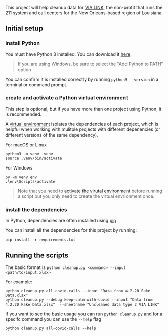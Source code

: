 This project will help cleanup data for [VIA LINK](https://vialink.org/), the non-profit that runs the 211 system and call centers for the New Orleans-based region of Louisiana. 

## Initial setup

### install Python 

You must have Python 3 installed.  You can download it [here](https://www.python.org/downloads/).

> If you are using Windows, be sure to select the "Add Python to PATH" option 

You can confirm it is installed correctly by running `python3 --version` in a terminal or command prompt.  

### create and activate a Python virtual environment 

This step is optional, but if you have more than one project using Python, it is recommended.

A [virtual environment](https://docs.python.org/3/library/venv.html#creating-virtual-environments) isolates the dependencies
of each project, which is helpful when working with mulitple projects with different depenencies (or different versions of the same dependency).

For macOS or Linux
```
python3 -m venv .venv
source .venv/bin/activate
```

For Windows

```
py -m venv env
.\env\Scripts\activate
```

> Note that you need to [activate the virutal environment](https://packaging.python.org/guides/installing-using-pip-and-virtual-environments/#activating-a-virtual-environment) 
> before running a script but you only need to create the virtual envrionment once. 

### install the dependencies

In Python, dependencies are often installed using [pip](https://packaging.python.org/guides/installing-using-pip-and-virtual-environments/#installing-pip)

You can install all the dependencies for this project by running:
```
pip install -r requirements.txt
```


## Running the scripts

The basic format is `python cleanup.py <command> --input <path/to/input.xlsx>` 

For example:
```
python cleanup.py all-covid-calls --input "Data from 4.2.20 Fake Data.xlsx"
python cleanup.py --debug keep-calm-with-covid --input "Data from 4.2.20 Fake Data.xlsx"  --sheetname "Uncleaned data type 2 VIA LINK"
```

If you want to see the basic usage you can run `python cleanup.py` and for a specifc command you can use the `--help` flag

```
python cleanup.py all-covid-calls --help
```
